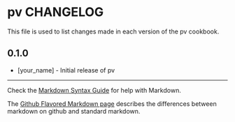 pv CHANGELOG
============

This file is used to list changes made in each version of the pv cookbook.

0.1.0
-----
- [your_name] - Initial release of pv

- - -
Check the [Markdown Syntax Guide](http://daringfireball.net/projects/markdown/syntax) for help with Markdown.

The [Github Flavored Markdown page](http://github.github.com/github-flavored-markdown/) describes the differences between markdown on github and standard markdown.
